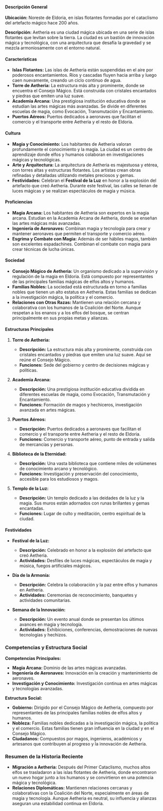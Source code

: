 #### Descripción General

**Ubicación:** Noreste de Eldoria, en islas flotantes formadas por el cataclismo del artefacto mágico hace 200 años.

**Descripción:** Aetheria es una ciudad mágica ubicada en una serie de islas flotantes que levitan sobre la tierra. La ciudad es un bastión de innovación mágica y tecnológica, con una arquitectura que desafía la gravedad y se mezcla armoniosamente con el entorno natural.

#### Características

- **Islas Flotantes:** Las islas de Aetheria están suspendidas en el aire por poderosos encantamientos. Ríos y cascadas fluyen hacia arriba y luego caen nuevamente, creando un ciclo continuo de agua.
- **Torre de Aetheria:** La estructura más alta y prominente, donde se encuentra el Consejo Mágico. Está construida con cristales encantados y piedras que emiten una luz suave.
- **Academia Arcana:** Una prestigiosa institución educativa donde se estudian las artes mágicas más avanzadas. Se divide en diferentes escuelas de magia, como Evocación, Transmutación y Encantamiento.
- **Puertos Aéreos:** Puertos dedicados a aeronaves que facilitan el comercio y el transporte entre Aetheria y el resto de Eldoria.

#### Cultura

- **Magia y Conocimiento:** Los habitantes de Aetheria valoran profundamente el conocimiento y la magia. La ciudad es un centro de aprendizaje donde elfos y humanos colaboran en investigaciones mágicas y tecnológicas.
- **Arte y Arquitectura:** La arquitectura de Aetheria es majestuosa y etérea, con torres altas y estructuras flotantes. Los artistas crean obras refinadas y detalladas utilizando metales preciosos y gemas.
- **Festividades:** Celebran el **Festival de la Luz** en honor a la explosión del artefacto que creó Aetheria. Durante este festival, las calles se llenan de luces mágicas y se realizan espectáculos de magia y música.

#### Proficiencias

- **Magia Arcana:** Los habitantes de Aetheria son expertos en la magia arcana. Estudian en la Academia Arcana de Aetheria, donde se enseñan las artes mágicas más avanzadas.
- **Ingeniería de Aeronaves:** Combinan magia y tecnología para crear y mantener aeronaves que permiten el transporte y comercio aéreo.
- **Esgrima y Combate con Magia:** Además de ser hábiles magos, también son excelentes espadachines. Combinan el combate con magia para crear técnicas de lucha únicas.

#### Sociedad

- **Consejo Mágico de Aetheria:** Un organismo dedicado a la supervisión y regulación de la magia en Eldoria. Está compuesto por representantes de las principales familias mágicas de elfos altos y humanos.
- **Familias Nobles:** La sociedad está estructurada en torno a familias nobles que tienen un alto estatus en Aetheria. Estas familias se dedican a la investigación mágica, la política y el comercio.
- **Relaciones con Otras Razas:** Mantienen una relación cercana y colaborativa con los humanos de la Coalición del Norte. Aunque respetan a los enanos y a los elfos del bosque, se centran principalmente en sus propias metas y alianzas.

#### Estructuras Principales

1. **Torre de Aetheria:**
    
    - **Descripción:** La estructura más alta y prominente, construida con cristales encantados y piedras que emiten una luz suave. Aquí se reúne el Consejo Mágico.
    - **Funciones:** Sede del gobierno y centro de decisiones mágicas y políticas.
2. **Academia Arcana:**
    
    - **Descripción:** Una prestigiosa institución educativa dividida en diferentes escuelas de magia, como Evocación, Transmutación y Encantamiento.
    - **Funciones:** Formación de magos y hechiceros, investigación avanzada en artes mágicas.
3. **Puertos Aéreos:**
    
    - **Descripción:** Puertos dedicados a aeronaves que facilitan el comercio y el transporte entre Aetheria y el resto de Eldoria.
    - **Funciones:** Comercio y transporte aéreo, punto de entrada y salida de mercancías y personas.
4. **Biblioteca de la Eternidad:**
    
    - **Descripción:** Una vasta biblioteca que contiene miles de volúmenes de conocimiento arcano y tecnológico.
    - **Funciones:** Investigación y preservación del conocimiento, accesible para los estudiosos y magos.
5. **Templo de la Luz:**
    
    - **Descripción:** Un templo dedicado a las deidades de la luz y la magia. Sus muros están adornados con runas brillantes y gemas encantadas.
    - **Funciones:** Lugar de culto y meditación, centro espiritual de la ciudad.

#### Festividades

- **Festival de la Luz:**
    
    - **Descripción:** Celebrado en honor a la explosión del artefacto que creó Aetheria.
    - **Actividades:** Desfiles de luces mágicas, espectáculos de magia y música, fuegos artificiales mágicos.
- **Día de la Armonía:**
    
    - **Descripción:** Celebra la colaboración y la paz entre elfos y humanos en Aetheria.
    - **Actividades:** Ceremonias de reconocimiento, banquetes y actividades comunitarias.
- **Semana de la Innovación:**
    
    - **Descripción:** Un evento anual donde se presentan los últimos avances en magia y tecnología.
    - **Actividades:** Exhibiciones, conferencias, demostraciones de nuevas tecnologías y hechizos.

### Competencias y Estructura Social

**Competencias Principales:**

- **Magia Arcana:** Dominio de las artes mágicas avanzadas.
- **Ingeniería de Aeronaves:** Innovación en la creación y mantenimiento de aeronaves.
- **Investigación y Conocimiento:** Investigación continua en artes mágicas y tecnologías avanzadas.

**Estructura Social:**

- **Gobierno:** Dirigido por el Consejo Mágico de Aetheria, compuesto por representantes de las principales familias nobles de elfos altos y humanos.
- **Nobleza:** Familias nobles dedicadas a la investigación mágica, la política y el comercio. Estas familias tienen gran influencia en la ciudad y en el Consejo Mágico.
- **Ciudadanos:** Compuestos por magos, ingenieros, académicos y artesanos que contribuyen al progreso y la innovación de Aetheria.

### Resumen de la Historia Reciente

- **Migración a Aetheria:** Después del Primer Cataclismo, muchos altos elfos se trasladaron a las islas flotantes de Aetheria, donde encontraron un nuevo hogar junto a los humanos y se convirtieron en una potencia mágica y tecnológica.
- **Relaciones Diplomáticas:** Mantienen relaciones cercanas y colaborativas con la Coalición del Norte, especialmente en áreas de magia y tecnología. Aunque Aetheria es neutral, su influencia y alianzas aseguran una estabilidad continua en Eldoria.